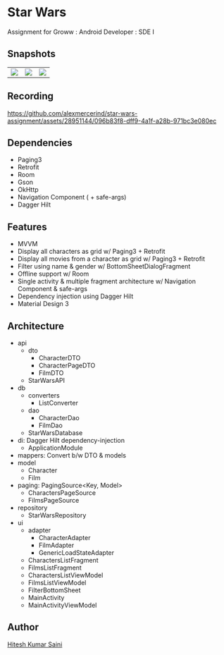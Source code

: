 # Star Wars

Assignment for Groww : Android Developer : SDE I

## Snapshots

<table>
  <tr>
    <td><img src="https://github.com/alexmercerind/star-wars-assignment/assets/28951144/1d067dd7-2699-4d16-9429-50d82cebc748"></td>
    <td><img src="https://github.com/alexmercerind/star-wars-assignment/assets/28951144/6f27c3cf-5a18-4d3d-aa36-8b85f6e8554a"></td>
    <td><img src="https://github.com/alexmercerind/star-wars-assignment/assets/28951144/80d12a92-8a08-4709-8e99-d561d7b1bfb8"></td>
  </tr>
</table>

## Recording

https://github.com/alexmercerind/star-wars-assignment/assets/28951144/096b83f8-dff9-4a1f-a28b-971bc3e080ec

## Dependencies

- Paging3
- Retrofit
- Room
- Gson
- OkHttp
- Navigation Component ( + safe-args)
- Dagger Hilt

## Features

- MVVM
- Display all characters as grid w/ Paging3 + Retrofit
- Display all movies from a character as grid w/ Paging3 + Retrofit
- Filter using name & gender w/ BottomSheetDialogFragment
- Offline support w/ Room
- Single activity & multiple fragment architecture w/ Navigation Component & safe-args
- Dependency injection using Dagger Hilt
- Material Design 3

## Architecture

- api
  - dto
    - CharacterDTO
    - CharacterPageDTO
    - FilmDTO
  - StarWarsAPI
- db
  - converters
    - ListConverter
  - dao
    - CharacterDao
    - FilmDao
  - StarWarsDatabase
- di: Dagger Hilt dependency-injection
  - ApplicationModule
- mappers: Convert b/w DTO & models
- model
  - Character
  - Film
- paging: PagingSource<Key, Model>
  - CharactersPageSource
  - FilmsPageSource
- repository
  - StarWarsRepository
- ui
  - adapter
    - CharacterAdapter
    - FilmAdapter
    - GenericLoadStateAdapter
  - CharactersListFragment
  - FilmsListFragment
  - CharactersListViewModel
  - FilmsListViewModel
  - FilterBottomSheet
  - MainActivity
  - MainActivityViewModel

## Author

[Hitesh Kumar Saini](https://github.com/alexmercerind)
